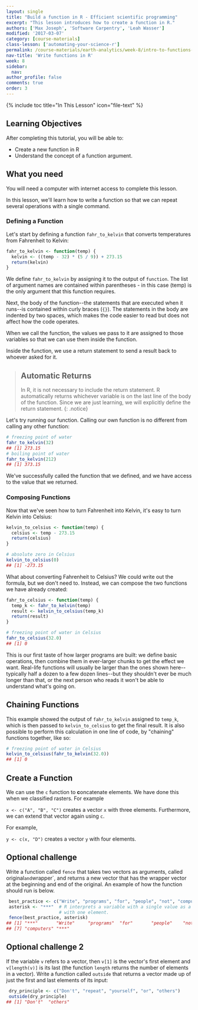 ```yaml
---
layout: single
title: "Build a function in R - Efficient scientific programming"
excerpt: "This lesson introduces how to create a function in R."
authors: ['Max Joseph', 'Software Carpentry', 'Leah Wasser']
modified: '2017-03-07'
category: [course-materials]
class-lesson: ['automating-your-science-r']
permalink: /course-materials/earth-analytics/week-8/intro-to-functions-r/
nav-title: 'Write functions in R'
week: 8
sidebar:
  nav:
author_profile: false
comments: true
order: 3
---
```



{% include toc title="In This Lesson" icon="file-text" %}

<div class='notice--success' markdown="1">

## <i class="fa fa-graduation-cap" aria-hidden="true"></i> Learning Objectives

After completing this tutorial, you will be able to:

* Create a new function in R
* Understand the concept of a function argument.

## <i class="fa fa-check-square-o fa-2" aria-hidden="true"></i> What you need

You will need a computer with internet access to complete this lesson.

</div>



In this lesson, we'll learn how to write a function so that we can repeat several
operations with a single command.

### Defining a Function

Let's start by defining a function `fahr_to_kelvin` that converts temperatures
from Fahrenheit to Kelvin:


```r
fahr_to_kelvin <- function(temp) {
  kelvin <- ((temp - 32) * (5 / 9)) + 273.15
  return(kelvin)
}
```

We define `fahr_to_kelvin` by assigning it to the output of `function`.
The list of argument names are contained within parentheses - in this case (temp)
is the only argument that this function requires.

Next, the body of the function--the
statements that are executed when it runs--is contained within curly braces (`{}`).
The statements in the body are indented by two spaces, which makes the code easier
to read but does not affect how the code operates.

When we call the function, the values we pass to it are assigned to those
variables so that we can use them inside the function.

Inside the function, we use a return statement
to send a result back to whoever asked for it.

> ## Automatic Returns
>
> In R, it is not necessary to include the return statement.
> R automatically returns whichever variable is on the last line of the body
> of the function. Since we are just learning, we will explicitly define the
> return statement.
{: .notice}

Let's try running our function.
Calling our own function is no different from calling any other function:


```r
# freezing point of water
fahr_to_kelvin(32)
## [1] 273.15
# boiling point of water
fahr_to_kelvin(212)
## [1] 373.15
```

We've successfully called the function that we defined, and we have access to the value that we returned.

### Composing Functions

Now that we've seen how to turn Fahrenheit into Kelvin, it's easy to turn Kelvin into Celsius:


```r
kelvin_to_celsius <- function(temp) {
  celsius <- temp - 273.15
  return(celsius)
}

# absolute zero in Celsius
kelvin_to_celsius(0)
## [1] -273.15
```

What about converting Fahrenheit to Celsius?
We could write out the formula, but we don't need to.
Instead, we can compose the
two functions we have already created:


```r
fahr_to_celsius <- function(temp) {
  temp_k <- fahr_to_kelvin(temp)
  result <- kelvin_to_celsius(temp_k)
  return(result)
}

# freezing point of water in Celsius
fahr_to_celsius(32.0)
## [1] 0
```

This is our first taste of how larger programs are built: we define basic
operations, then combine them in ever-larger chunks to get the effect we want.
Real-life functions will usually be larger than the ones shown here--typically half a dozen to a few dozen lines--but they shouldn't ever be much longer than that, or the next person who reads it won't be able to understand what's going on.

## Chaining Functions

This example showed the output of `fahr_to_kelvin` assigned to `temp_k`, which
is then passed to `kelvin_to_celsius` to get the final result. It is also possible
to perform this calculation in one line of code, by "chaining" functions
together, like so:


```r
# freezing point of water in Celsius
kelvin_to_celsius(fahr_to_kelvin(32.0))
## [1] 0
```


## Create a Function

We can use the `c` function to **c**oncatenate elements. We have done this when
we classified rasters. For example

`x <- c("A", "B", "C")` creates a vector `x`
with three elements. Furthermore, we can extend that vector again using `c`.

For example,

`y <- c(x, "D")` creates a vector `y` with four elements.

<div class="notice--warning" markdown="1">

## <i class="fa fa-pencil-square-o" aria-hidden="true"></i> Optional challenge

Write a function called `fence` that takes two vectors as arguments, called
original` and `wrapper`, and returns a new vector that has the wrapper vector
at the beginning and end of the original. An example of how the function
should run is below.

</div>



```r
 best_practice <- c("Write", "programs", "for", "people", "not", "computers")
 asterisk <- "***"  # R interprets a variable with a single value as a vector
                    # with one element.
 fence(best_practice, asterisk)
## [1] "***"       "Write"     "programs"  "for"       "people"    "not"      
## [7] "computers" "***"
```

<div class="notice--warning" markdown="1">

## <i class="fa fa-pencil-square-o" aria-hidden="true"></i> Optional challenge 2
If the variable `v` refers to a vector, then `v[1]` is the vector's first element and `v[length(v)]` is its last (the function `length` returns the number of elements in a vector).
Write a function called `outside` that returns a vector made up of just the first and last elements of its input:

</div>




```r
 dry_principle <- c("Don't", "repeat", "yourself", "or", "others")
 outside(dry_principle)
## [1] "Don't"  "others"
```
